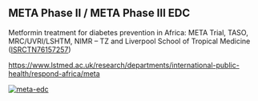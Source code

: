 META Phase II / META Phase III EDC
----------------------------------

Metformin treatment for diabetes prevention in Africa: META Trial, TASO, MRC/UVRI/LSHTM, NIMR – TZ and Liverpool School of Tropical Medicine ([ISRCTN76157257](https://www.isrctn.com/ISRCTN76157257))

https://www.lstmed.ac.uk/research/departments/international-public-health/respond-africa/meta

[![meta-edc](https://img.shields.io/pypi/v/meta-edc.svg)](https://pypi.python.org/pypi/meta-edc)
